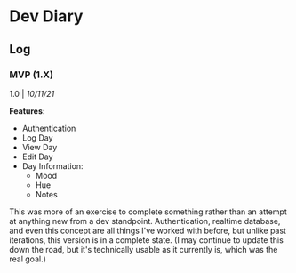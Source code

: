 # Dev Diary

## Log

### MVP (1.X)
1.0 | *10/11/21*

**Features:**
- Authentication
- Log Day
- View Day
- Edit Day
- Day Information:
  - Mood
  - Hue
  - Notes

This was more of an exercise to complete something rather than an attempt at anything new from a dev standpoint. Authentication, realtime database, and even this concept are all things I've worked with before, but unlike past iterations, this version is in a complete state. (I may continue to update this down the road, but it's technically usable as it currently is, which was the real goal.)
